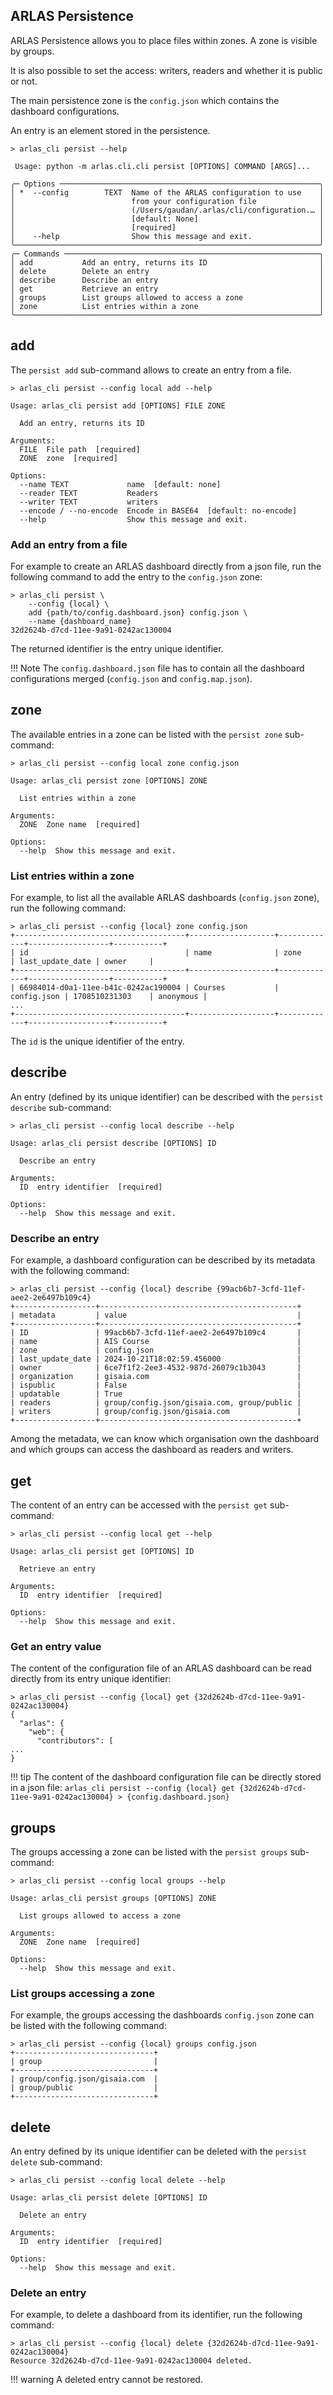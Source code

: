 ## ARLAS Persistence

ARLAS Persistence allows you to place files within zones. A zone is visible by groups. 

It is also possible to set the access: writers, readers and whether it is public or not.

The main persistence zone is the `config.json` which contains the dashboard configurations.

An entry is an element stored in the persistence.

<!-- termynal -->
```shell
> arlas_cli persist --help
                                                                      
 Usage: python -m arlas.cli.cli persist [OPTIONS] COMMAND [ARGS]...   
                                                                      
╭─ Options ──────────────────────────────────────────────────────────╮
│ *  --config        TEXT  Name of the ARLAS configuration to use    │
│                          from your configuration file              │
│                          (/Users/gaudan/.arlas/cli/configuration.… │
│                          [default: None]                           │
│                          [required]                                │
│    --help                Show this message and exit.               │
╰────────────────────────────────────────────────────────────────────╯
╭─ Commands ─────────────────────────────────────────────────────────╮
│ add           Add an entry, returns its ID                         │
│ delete        Delete an entry                                      │
│ describe      Describe an entry                                    │
│ get           Retrieve an entry                                    │
│ groups        List groups allowed to access a zone                 │
│ zone          List entries within a zone                           │
╰────────────────────────────────────────────────────────────────────╯

```

## add

The `persist add` sub-command allows to create an entry from a file.

<!-- termynal -->
```shell
> arlas_cli persist --config local add --help

Usage: arlas_cli persist add [OPTIONS] FILE ZONE

  Add an entry, returns its ID

Arguments:
  FILE  File path  [required]
  ZONE  zone  [required]

Options:
  --name TEXT             name  [default: none]
  --reader TEXT           Readers
  --writer TEXT           writers
  --encode / --no-encode  Encode in BASE64  [default: no-encode]
  --help                  Show this message and exit.
```

### Add an entry from a file

For example to create an ARLAS dashboard directly from a json file, run the following command to add the entry to the `config.json` zone:

<!-- termynal -->
```shell
> arlas_cli persist \
    --config {local} \
    add {path/to/config.dashboard.json} config.json \  
    --name {dashboard_name}
32d2624b-d7cd-11ee-9a91-0242ac130004
```

The returned identifier is the entry unique identifier.

!!! Note
    The `config.dashboard.json` file has to contain all the dashboard configurations merged (`config.json` and `config.map.json`).

## zone

The available entries in a zone can be listed with the `persist zone` sub-command:

<!-- termynal -->
```shell
> arlas_cli persist --config local zone config.json

Usage: arlas_cli persist zone [OPTIONS] ZONE

  List entries within a zone

Arguments:
  ZONE  Zone name  [required]

Options:
  --help  Show this message and exit.
```

### List entries within a zone

For example, to list all the available ARLAS dashboards (`config.json` zone), run the following command:

<!-- termynal -->
```shell
> arlas_cli persist --config {local} zone config.json
+--------------------------------------+-------------------+-------------+------------------+-----------+
| id                                   | name              | zone        | last_update_date | owner     |
+--------------------------------------+-------------------+-------------+------------------+-----------+
| 66984014-d0a1-11ee-b41c-0242ac190004 | Courses           | config.json | 1708510231303    | anonymous |
...
+--------------------------------------+-------------------+-------------+------------------+-----------+
```

The `id` is the unique identifier of the entry.

## describe

An entry (defined by its unique identifier) can be described with the `persist describe` sub-command:

<!-- termynal -->
```shell
> arlas_cli persist --config local describe --help

Usage: arlas_cli persist describe [OPTIONS] ID

  Describe an entry

Arguments:
  ID  entry identifier  [required]

Options:
  --help  Show this message and exit.
```

### Describe an entry

For example, a dashboard configuration can be described by its metadata with the following command:

<!-- termynal -->
```shell
> arlas_cli persist --config {local} describe {99acb6b7-3cfd-11ef-aee2-2e6497b109c4}
+------------------+--------------------------------------------+
| metadata         | value                                      |
+------------------+--------------------------------------------+
| ID               | 99acb6b7-3cfd-11ef-aee2-2e6497b109c4       |
| name             | AIS Course                                 |
| zone             | config.json                                |
| last_update_date | 2024-10-21T18:02:59.456000                 |
| owner            | 6ce7f1f2-2ee3-4532-987d-26079c1b3043       |
| organization     | gisaia.com                                 |
| ispublic         | False                                      |
| updatable        | True                                       |
| readers          | group/config.json/gisaia.com, group/public |
| writers          | group/config.json/gisaia.com               |
+------------------+--------------------------------------------+
```

Among the metadata, we can know which organisation own the dashboard and which groups can access the dashboard as readers and writers.

## get

The content of an entry can be accessed with the `persist get` sub-command:

<!-- termynal -->
```shell
> arlas_cli persist --config local get --help

Usage: arlas_cli persist get [OPTIONS] ID

  Retrieve an entry

Arguments:
  ID  entry identifier  [required]

Options:
  --help  Show this message and exit.

```

### Get an entry value

The content of the configuration file of an ARLAS dashboard can be read directly from its entry unique identifier:

<!-- termynal -->
```shell
> arlas_cli persist --config {local} get {32d2624b-d7cd-11ee-9a91-0242ac130004}
{
  "arlas": {
    "web": {
      "contributors": [
...
}
```

!!! tip
    The content of the dashboard configuration file can be directly stored in a json file:
    ```
    arlas_cli persist --config {local} get {32d2624b-d7cd-11ee-9a91-0242ac130004} > {config.dashboard.json}
    ```


## groups

The groups accessing a zone can be listed with the `persist groups` sub-command:

<!-- termynal -->
```shell
> arlas_cli persist --config local groups --help

Usage: arlas_cli persist groups [OPTIONS] ZONE

  List groups allowed to access a zone

Arguments:
  ZONE  Zone name  [required]

Options:
  --help  Show this message and exit.
```

### List groups accessing a zone

For example, the groups accessing the dashboards `config.json` zone can be listed with the following command:

<!-- termynal -->
```shell
> arlas_cli persist --config {local} groups config.json
+-------------------------------+
| group                         |
+-------------------------------+
| group/config.json/gisaia.com  |
| group/public                  |
+-------------------------------+
```

## delete

An entry defined by its unique identifier can be deleted with the `persist delete` sub-command:

<!-- termynal -->
```shell
> arlas_cli persist --config local delete --help

Usage: arlas_cli persist delete [OPTIONS] ID

  Delete an entry

Arguments:
  ID  entry identifier  [required]

Options:
  --help  Show this message and exit.
```

### Delete an entry

For example, to delete a dashboard from its identifier, run the following command:

<!-- termynal -->
```shell
> arlas_cli persist --config {local} delete {32d2624b-d7cd-11ee-9a91-0242ac130004}
Resource 32d2624b-d7cd-11ee-9a91-0242ac130004 deleted.
```

!!! warning
    A deleted entry cannot be restored.

